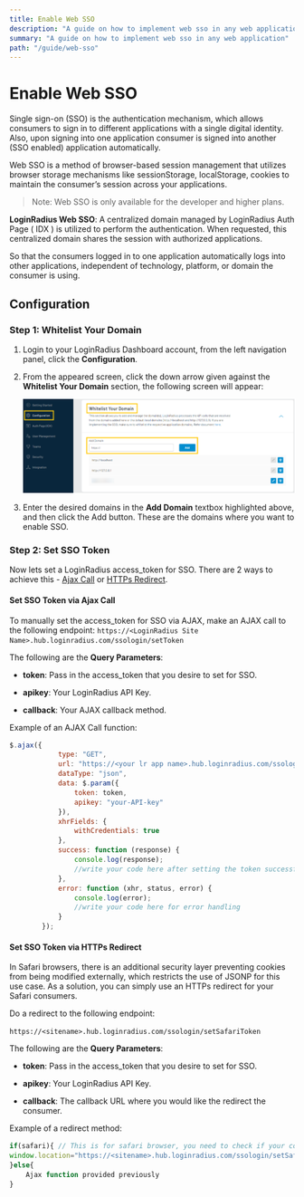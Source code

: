 ```yaml
---
title: Enable Web SSO
description: "A guide on how to implement web sso in any web application."
summary: "A guide on how to implement web sso in any web application"
path: "/guide/web-sso"
---
```


# Enable Web SSO

Single sign-on (SSO) is the authentication mechanism, which allows consumers to sign in to different applications with a single digital identity. Also, upon signing into one application consumer is signed into another (SSO enabled) application automatically. 


Web SSO is a method of browser-based session management that utilizes browser storage mechanisms like sessionStorage, localStorage, cookies to maintain the consumer’s session across your applications.

> Note: Web SSO is only available for the developer and higher plans.

**LoginRadius Web SSO**: A centralized domain managed by LoginRadius Auth Page ( IDX ) is utilized to perform the authentication. When requested, this centralized domain shares the session with authorized applications.

So that the consumers logged in to one application automatically logs into other applications, independent of technology, platform, or domain the consumer is using.

## Configuration

### Step 1: Whitelist Your Domain

1. Login to your LoginRadius Dashboard account, from the left navigation panel, click the **Configuration**.


2. From the appeared screen, click the down arrow given against the **Whitelist Your Domain** section, the following screen will appear:

   ![alt_text](../../assets/blog-common/domain-whitelisting.png "image_tooltip")

3. Enter the desired domains in the **Add Domain** textbox highlighted above, and then click the Add button. These are the domains where you want to enable SSO.

### Step 2: Set SSO Token

Now lets set a LoginRadius access_token for SSO. There are 2 ways to achieve this - [Ajax Call](#set-sso-token-via-ajax-call) or [HTTPs Redirect](#set-sso-token-via-https-redirect).

#### Set SSO Token via Ajax Call

To manually set the access_token for SSO via AJAX, make an AJAX call to the following endpoint: `https://<LoginRadius Site Name>.hub.loginradius.com/ssologin/setToken`

The following are the **Query Parameters**:

- **token**: Pass in the access_token that you desire to set for SSO.

- **apikey**: Your LoginRadius API Key.

- **callback**: Your AJAX callback method.


Example of an AJAX Call function:

```javascript
$.ajax({
            type: "GET",
            url: "https://<your lr app name>.hub.loginradius.com/ssologin/setToken",
            dataType: "json",
            data: $.param({
                token: token,
                apikey: "your-API-key"
            }),
            xhrFields: {
                withCredentials: true
            },
            success: function (response) {
                console.log(response);
                //write your code here after setting the token successfully
            },
            error: function (xhr, status, error) {
                console.log(error);
                //write your code here for error handling
            }
        });

```

#### Set SSO Token via HTTPs Redirect

In Safari browsers, there is an additional security layer preventing cookies from being modified externally, which restricts the use of JSONP for this use case. As a solution, you can simply use an HTTPs redirect for your Safari consumers.

Do a redirect to the following endpoint:

`https://<sitename>.hub.loginradius.com/ssologin/setSafariToken`

The following are the **Query Parameters**:

- **token**: Pass in the access_token that you desire to set for SSO.

- **apikey**: Your LoginRadius API Key.

- **callback**: The callback URL where you would like the redirect the consumer.

Example of a redirect method:

```javascript
if(safari){ // This is for safari browser, you need to check if your consumer is using safari or not
window.location="https://<sitename>.hub.loginradius.com/ssologin/setSafariToken?token=<accesstoken>&apiKey=<apikey>&callback=<callbackURL>"
}else{
   	Ajax function provided previously
}
```

